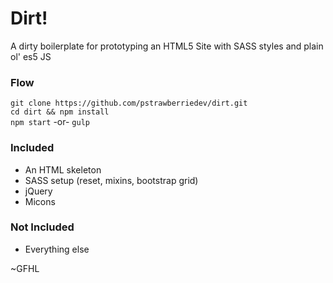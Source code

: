 # Dirt!
A dirty boilerplate for prototyping an HTML5 Site with SASS styles and plain ol' es5 JS

### Flow
``git clone https://github.com/pstrawberriedev/dirt.git``  
``cd dirt && npm install``  
``npm start`` -or- ``gulp``

### Included
- An HTML skeleton
- SASS setup (reset, mixins, bootstrap grid)
- jQuery
- Micons

### Not Included
- Everything else


~GFHL
